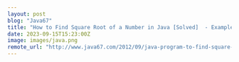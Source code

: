 ```yaml
---
layout: post
blog: "Java67"
title: "How to Find Square Root of a Number in Java [Solved]  - Example Tutorial"
date: 2023-09-15T15:23:00Z
image: images/java.png
remote_url: "http://www.java67.com/2012/09/java-program-to-find-square-root-of-number.html"
---
```

